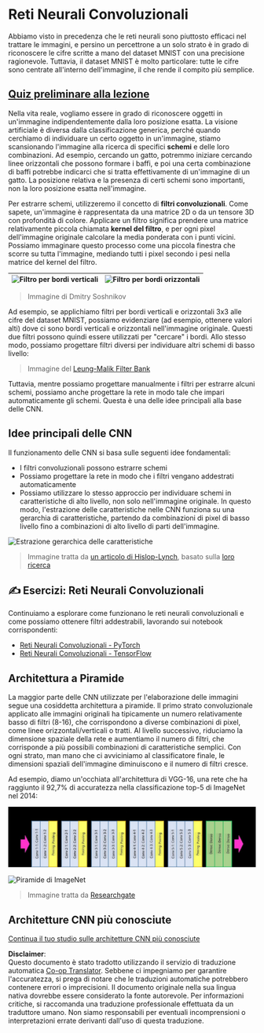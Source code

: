 <!--
CO_OP_TRANSLATOR_METADATA:
{
  "original_hash": "088837b42b7d99198bf62db8a42411e0",
  "translation_date": "2025-08-26T07:02:34+00:00",
  "source_file": "lessons/4-ComputerVision/07-ConvNets/README.md",
  "language_code": "it"
}
-->
# Reti Neurali Convoluzionali

Abbiamo visto in precedenza che le reti neurali sono piuttosto efficaci nel trattare le immagini, e persino un percettrone a un solo strato è in grado di riconoscere le cifre scritte a mano del dataset MNIST con una precisione ragionevole. Tuttavia, il dataset MNIST è molto particolare: tutte le cifre sono centrate all'interno dell'immagine, il che rende il compito più semplice.

## [Quiz preliminare alla lezione](https://ff-quizzes.netlify.app/en/ai/quiz/13)

Nella vita reale, vogliamo essere in grado di riconoscere oggetti in un'immagine indipendentemente dalla loro posizione esatta. La visione artificiale è diversa dalla classificazione generica, perché quando cerchiamo di individuare un certo oggetto in un'immagine, stiamo scansionando l'immagine alla ricerca di specifici **schemi** e delle loro combinazioni. Ad esempio, cercando un gatto, potremmo iniziare cercando linee orizzontali che possono formare i baffi, e poi una certa combinazione di baffi potrebbe indicarci che si tratta effettivamente di un'immagine di un gatto. La posizione relativa e la presenza di certi schemi sono importanti, non la loro posizione esatta nell'immagine.

Per estrarre schemi, utilizzeremo il concetto di **filtri convoluzionali**. Come sapete, un'immagine è rappresentata da una matrice 2D o da un tensore 3D con profondità di colore. Applicare un filtro significa prendere una matrice relativamente piccola chiamata **kernel del filtro**, e per ogni pixel dell'immagine originale calcolare la media ponderata con i punti vicini. Possiamo immaginare questo processo come una piccola finestra che scorre su tutta l'immagine, mediando tutti i pixel secondo i pesi nella matrice del kernel del filtro.

![Filtro per bordi verticali](../../../../../translated_images/filter-vert.b7148390ca0bc356ddc7e55555d2481819c1e86ddde9dce4db5e71a69d6f887f.it.png) | ![Filtro per bordi orizzontali](../../../../../translated_images/filter-horiz.59b80ed4feb946efbe201a7fe3ca95abb3364e266e6fd90820cb893b4d3a6dda.it.png)
----|----

> Immagine di Dmitry Soshnikov

Ad esempio, se applichiamo filtri per bordi verticali e orizzontali 3x3 alle cifre del dataset MNIST, possiamo evidenziare (ad esempio, ottenere valori alti) dove ci sono bordi verticali e orizzontali nell'immagine originale. Questi due filtri possono quindi essere utilizzati per "cercare" i bordi. Allo stesso modo, possiamo progettare filtri diversi per individuare altri schemi di basso livello:

> Immagine del [Leung-Malik Filter Bank](https://www.robots.ox.ac.uk/~vgg/research/texclass/filters.html)

Tuttavia, mentre possiamo progettare manualmente i filtri per estrarre alcuni schemi, possiamo anche progettare la rete in modo tale che impari automaticamente gli schemi. Questa è una delle idee principali alla base delle CNN.

## Idee principali delle CNN

Il funzionamento delle CNN si basa sulle seguenti idee fondamentali:

* I filtri convoluzionali possono estrarre schemi
* Possiamo progettare la rete in modo che i filtri vengano addestrati automaticamente
* Possiamo utilizzare lo stesso approccio per individuare schemi in caratteristiche di alto livello, non solo nell'immagine originale. In questo modo, l'estrazione delle caratteristiche nelle CNN funziona su una gerarchia di caratteristiche, partendo da combinazioni di pixel di basso livello fino a combinazioni di alto livello di parti dell'immagine.

![Estrazione gerarchica delle caratteristiche](../../../../../translated_images/FeatureExtractionCNN.d9b456cbdae7cb643fde3032b81b2940e3cf8be842e29afac3f482725ba7f95c.it.png)

> Immagine tratta da [un articolo di Hislop-Lynch](https://www.semanticscholar.org/paper/Computer-vision-based-pedestrian-trajectory-Hislop-Lynch/26e6f74853fc9bbb7487b06dc2cf095d36c9021d), basato sulla [loro ricerca](https://dl.acm.org/doi/abs/10.1145/1553374.1553453)

## ✍️ Esercizi: Reti Neurali Convoluzionali

Continuiamo a esplorare come funzionano le reti neurali convoluzionali e come possiamo ottenere filtri addestrabili, lavorando sui notebook corrispondenti:

* [Reti Neurali Convoluzionali - PyTorch](../../../../../lessons/4-ComputerVision/07-ConvNets/ConvNetsPyTorch.ipynb)
* [Reti Neurali Convoluzionali - TensorFlow](../../../../../lessons/4-ComputerVision/07-ConvNets/ConvNetsTF.ipynb)

## Architettura a Piramide

La maggior parte delle CNN utilizzate per l'elaborazione delle immagini segue una cosiddetta architettura a piramide. Il primo strato convoluzionale applicato alle immagini originali ha tipicamente un numero relativamente basso di filtri (8-16), che corrispondono a diverse combinazioni di pixel, come linee orizzontali/verticali o tratti. Al livello successivo, riduciamo la dimensione spaziale della rete e aumentiamo il numero di filtri, che corrisponde a più possibili combinazioni di caratteristiche semplici. Con ogni strato, man mano che ci avviciniamo al classificatore finale, le dimensioni spaziali dell'immagine diminuiscono e il numero di filtri cresce.

Ad esempio, diamo un'occhiata all'architettura di VGG-16, una rete che ha raggiunto il 92,7% di accuratezza nella classificazione top-5 di ImageNet nel 2014:

![Strati di ImageNet](../../../../../translated_images/vgg-16-arch1.d901a5583b3a51baeaab3e768567d921e5d54befa46e1e642616c5458c934028.it.jpg)

![Piramide di ImageNet](../../../../../translated_images/vgg-16-arch.64ff2137f50dd49fdaa786e3f3a975b3f22615efd13efb19c5d22f12e01451a1.it.jpg)

> Immagine tratta da [Researchgate](https://www.researchgate.net/figure/Vgg16-model-structure-To-get-the-VGG-NIN-model-we-replace-the-2-nd-4-th-6-th-7-th_fig2_335194493)

## Architetture CNN più conosciute

[Continua il tuo studio sulle architetture CNN più conosciute](CNN_Architectures.md)

**Disclaimer**:  
Questo documento è stato tradotto utilizzando il servizio di traduzione automatica [Co-op Translator](https://github.com/Azure/co-op-translator). Sebbene ci impegniamo per garantire l'accuratezza, si prega di notare che le traduzioni automatiche potrebbero contenere errori o imprecisioni. Il documento originale nella sua lingua nativa dovrebbe essere considerato la fonte autorevole. Per informazioni critiche, si raccomanda una traduzione professionale effettuata da un traduttore umano. Non siamo responsabili per eventuali incomprensioni o interpretazioni errate derivanti dall'uso di questa traduzione.